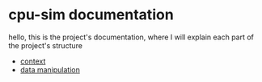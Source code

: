 # cpu-sim documentation

hello, this is the project's documentation, where I will explain each part of the project's structure

- [context](context_doc.md)
- [data manipulation](data_manip_doc.md)